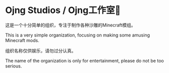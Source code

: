 # Ojng Studios / Ojng工作室🍎
这是一个十分简单的组织，专注于制作各种沙雕的Minecraft模组。

This is a very simple organization, focusing on making some amusing Minecraft mods.

组织名称仅供娱乐，请勿过分认真。

The name of the organization is only for entertainment, please do not be too serious.
